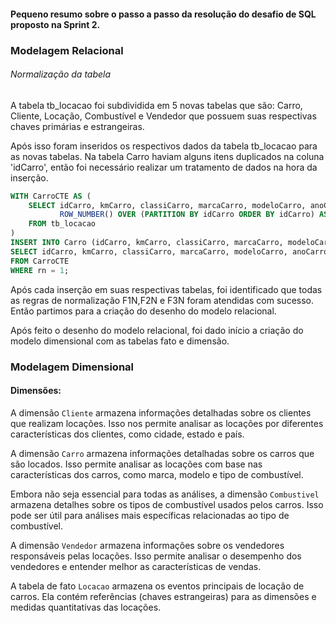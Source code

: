 #### Pequeno resumo sobre o  passo a passo da resolução do desafio de SQL proposto na Sprint 2.

### Modelagem Relacional

###### Normalização da tabela

A tabela tb_locacao foi subdividida em 5 novas tabelas que são: Carro, Cliente, Locação, Combustível e Vendedor que possuem suas respectivas chaves primárias e estrangeiras.

Após isso foram inseridos os respectivos dados da tabela tb_locacao para as novas tabelas. Na tabela Carro haviam alguns itens duplicados na coluna 'idCarro', então foi necessário realizar um tratamento de dados na hora da inserção.

```sql
WITH CarroCTE AS (
    SELECT idCarro, kmCarro, classiCarro, marcaCarro, modeloCarro, anoCarro, idCombustivel,
           ROW_NUMBER() OVER (PARTITION BY idCarro ORDER BY idCarro) AS rn
    FROM tb_locacao
)
INSERT INTO Carro (idCarro, kmCarro, classiCarro, marcaCarro, modeloCarro, anoCarro, idCombustivel)
SELECT idCarro, kmCarro, classiCarro, marcaCarro, modeloCarro, anoCarro, idCombustivel
FROM CarroCTE
WHERE rn = 1;


```

Após cada inserção em suas respectivas tabelas, foi identificado que todas as regras de normalização F1N,F2N e F3N foram atendidas com sucesso. Então partimos para a criação do desenho do modelo relacional.

Após feito o desenho do modelo relacional, foi dado início a criação do modelo dimensional com as tabelas fato e dimensão.

### Modelagem Dimensional

#### Dimensões:

A dimensão `Cliente` armazena informações detalhadas sobre os clientes que realizam locações. Isso nos permite analisar as locações por diferentes características dos clientes, como cidade, estado e país.

A dimensão `Carro` armazena informações detalhadas sobre os carros que são locados. Isso permite analisar as locações com base nas características dos carros, como marca, modelo e tipo de combustível.

Embora não seja essencial para todas as análises, a dimensão `Combustivel` armazena detalhes sobre os tipos de combustível usados pelos carros. Isso pode ser útil para análises mais específicas relacionadas ao tipo de combustível.

A dimensão `Vendedor` armazena informações sobre os vendedores responsáveis pelas locações. Isso permite analisar o desempenho dos vendedores e entender melhor as características de vendas.

A tabela de fato `Locacao` armazena os eventos principais de locação de carros. Ela contém referências (chaves estrangeiras) para as dimensões e medidas quantitativas das locações.